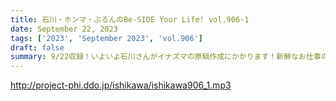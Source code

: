 ```yaml
---
title: 石川・ホンマ・ぶるんのBe-SIDE Your Life! vol.906-1
date: September 22, 2023
tags: ['2023', 'September 2023', 'vol.906']
draft: false
summary: 9/22収録！いよいよ石川さんがイナズマの原稿作成にかかります！新鮮なお仕事の出会いがあったそうです！
---
```


http://project-phi.ddo.jp/ishikawa/ishikawa906_1.mp3